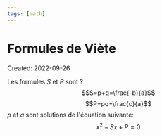 ```yaml
---
tags: [math] 
---
```

# Formules de Viète
Created: 2022-09-26

Les formules $S$ et $P$ sont
?
$$S=p+q=\frac{-b}{a}$$
$$P=pq=\frac{c}{a}$$
$p$ et $q$ sont solutions de l'équation suivante:$$x^2-Sx+P=0$$
<!--SR:!2024-05-31,176,190-->